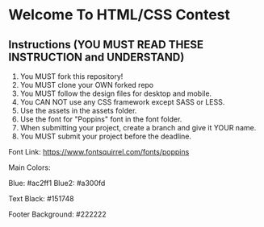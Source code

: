 # Welcome To HTML/CSS Contest

## Instructions (YOU MUST READ THESE INSTRUCTION and UNDERSTAND)

1. You MUST fork this repository!
2. You MUST clone your OWN forked repo
3. You MUST follow the design files for desktop and mobile.
4. You CAN NOT use any CSS framework except SASS or LESS.
5. Use the assets in the assets folder.
6. Use the font for "Poppins" font in the font folder.
7. When submitting your project, create a branch and give it YOUR name.
8. You MUST submit your project before the deadline.


Font Link: https://www.fontsquirrel.com/fonts/poppins

Main Colors: 

Blue: #ac2ff1
Blue2: #a300fd

Text Black: #151748

Footer Background: #222222